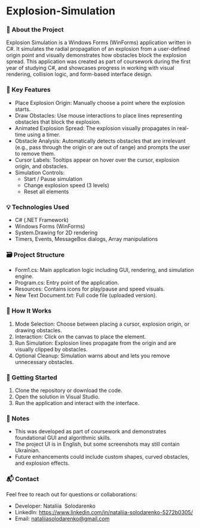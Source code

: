 # Explosion-Simulation

<h3><b>📌 About the Project</b></h3>

Explosion Simulation is a Windows Forms (WinForms) application written in C#. It simulates the radial propagation of an explosion from a user-defined origin point and visually demonstrates how obstacles block the explosion spread.
This application was created as part of coursework during the first year of studying C#, and showcases progress in working with visual rendering, collision logic, and form-based interface design.

<h3><b>🧩 Key Features</b></h3>

* Place Explosion Origin: Manually choose a point where the explosion starts.
* Draw Obstacles: Use mouse interactions to place lines representing obstacles that block the explosion.
* Animated Explosion Spread: The explosion visually propagates in real-time using a timer.
* Obstacle Analysis: Automatically detects obstacles that are irrelevant (e.g., pass through the origin or are out of range) and prompts the user to remove them.
* Cursor Labels: Tooltips appear on hover over the cursor, explosion origin, and obstacles.
* Simulation Controls:
    * Start / Pause simulation
    * Change explosion speed (3 levels)
    * Reset all elements

<h3><b>💡 Technologies Used</b></h3>

* C# (.NET Framework)
* Windows Forms (WinForms)
* System.Drawing for 2D rendering
* Timers, Events, MessageBox dialogs, Array manipulations

<h3><b>🗃 Project Structure</b></h3>

* Form1.cs: Main application logic including GUI, rendering, and simulation engine.
* Program.cs: Entry point of the application.
* Resources: Contains icons for play/pause and speed visuals.
* New Text Document.txt: Full code file (uploaded version).

<h3><b>📖 How It Works</b></h3>

1. Mode Selection: Choose between placing a cursor, explosion origin, or drawing obstacles.
2. Interaction: Click on the canvas to place the element.
3. Run Simulation: Explosion lines propagate from the origin and are visually clipped by obstacles.
4. Optional Cleanup: Simulation warns about and lets you remove unnecessary obstacles.

<h3><b>🚀 Getting Started</b></h3>

1. Clone the repository or download the code.
2. Open the solution in Visual Studio.
3. Run the application and interact with the interface.

<h3><b>📌 Notes</b></h3>

* This was developed as part of coursework and demonstrates foundational GUI and algorithmic skills.
* The project UI is in English, but some screenshots may still contain Ukrainian.
* Future enhancements could include custom shapes, curved obstacles, and explosion effects.

<h3><b>📬 Contact</b></h3>

Feel free to reach out for questions or collaborations:
* Developer: Nataliia  Solodarenko
* LinkedIn: https://www.linkedin.com/in/nataliia-solodarenko-5272b0305/
* Email: nataliiasolodarenko@gmail.com
